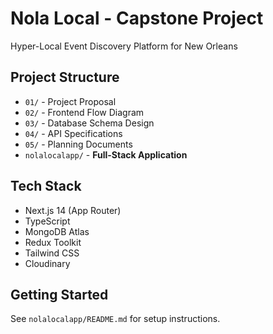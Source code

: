 # Nola Local - Capstone Project

Hyper-Local Event Discovery Platform for New Orleans

## Project Structure

- `01/` - Project Proposal
- `02/` - Frontend Flow Diagram
- `03/` - Database Schema Design
- `04/` - API Specifications
- `05/` - Planning Documents
- `nolalocalapp/` - **Full-Stack Application**

## Tech Stack

- Next.js 14 (App Router)
- TypeScript
- MongoDB Atlas
- Redux Toolkit
- Tailwind CSS
- Cloudinary

## Getting Started

See `nolalocalapp/README.md` for setup instructions.
